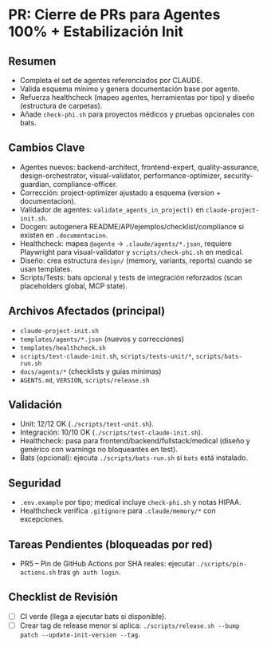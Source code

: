 # PR: Cierre de PRs para Agentes 100% + Estabilización Init

## Resumen

- Completa el set de agentes referenciados por CLAUDE.
- Valida esquema mínimo y genera documentación base por agente.
- Refuerza healthcheck (mapeo agentes, herramientas por tipo) y diseño (estructura de carpetas).
- Añade `check-phi.sh` para proyectos médicos y pruebas opcionales con bats.

## Cambios Clave

- Agentes nuevos: backend-architect, frontend-expert, quality-assurance, design-orchestrator, visual-validator, performance-optimizer, security-guardian, compliance-officer.
- Corrección: project-optimizer ajustado a esquema (version + documentacion).
- Validador de agentes: `validate_agents_in_project()` en `claude-project-init.sh`.
- Docgen: autogenera README/API/ejemplos/checklist/compliance si existen en `.documentacion`.
- Healthcheck: mapea `@agente` → `.claude/agents/*.json`, requiere Playwright para visual-validator y `scripts/check-phi.sh` en medical.
- Diseño: crea estructura `design/` (memory, variants, reports) cuando se usan templates.
- Scripts/Tests: bats opcional y tests de integración reforzados (scan placeholders global, MCP state).

## Archivos Afectados (principal)

- `claude-project-init.sh`
- `templates/agents/*.json` (nuevos y correcciones)
- `templates/healthcheck.sh`
- `scripts/test-claude-init.sh`, `scripts/tests-unit/*`, `scripts/bats-run.sh`
- `docs/agents/*` (checklists y guías mínimas)
- `AGENTS.md`, `VERSION`, `scripts/release.sh`

## Validación

- Unit: 12/12 OK (`./scripts/test-unit.sh`).
- Integración: 10/10 OK (`./scripts/test-claude-init.sh`).
- Healthcheck: pasa para frontend/backend/fullstack/medical (diseño y genérico con warnings no bloqueantes en test).
- Bats (opcional): ejecuta `./scripts/bats-run.sh` si `bats` está instalado.

## Seguridad

- `.env.example` por tipo; medical incluye `check-phi.sh` y notas HIPAA.
- Healthcheck verifica `.gitignore` para `.claude/memory/*` con excepciones.

## Tareas Pendientes (bloqueadas por red)

- PR5 – Pin de GitHub Actions por SHA reales: ejecutar `./scripts/pin-actions.sh` tras `gh auth login`.

## Checklist de Revisión

- [ ] CI verde (llega a ejecutar bats si disponible).
- [ ] Crear tag de release menor si aplica: `./scripts/release.sh --bump patch --update-init-version --tag`.

